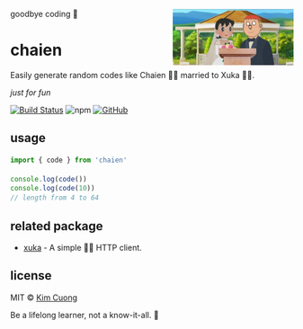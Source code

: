 goodbye coding 👋
<img align="right" height="100" src="./.images/chaien.jpeg">

# chaien

Easily generate random codes like Chaien 🤵‍♂️ married to Xuka 🧖‍♀️.

*just for fun*

[![Build Status](https://travis-ci.com/103cuong/chaien.svg?branch=main)](https://travis-ci.com/103cuong/chaien)
![npm](https://img.shields.io/npm/v/chaien.svg)
[![GitHub](https://img.shields.io/github/license/103cuong/chaien.svg)](https://github.com/103cuong/chaien/blob/main/LICENSE)

## usage

```ts
import { code } from 'chaien'

console.log(code())
console.log(code(10))
// length from 4 to 64
```

## related package

- [xuka](https://www.npmjs.com/package/xuka) - A simple 👰🏻 HTTP client.

## license

MIT © [Kim Cuong](https://github.com/103cuong)

<!-- INSPIRATIONAL_QUOTE_START -->
Be a lifelong learner, not a know-it-all.
🐯
<!-- INSPIRATIONAL_QUOTE_END -->
